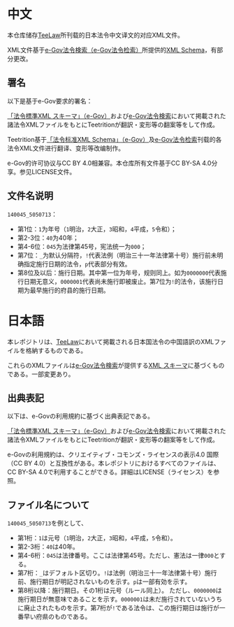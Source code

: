 # 中文
本仓库储存[TeeLaw](https://www.teetrition.top)所刊载的日本法令中文译文的对应XML文件。

XML文件基于[e-Gov法令検索（e-Gov法令检索）](https://elaws.e-gov.go.jp/)所提供的[XML Schema](https://elaws.e-gov.go.jp/file/XMLSchemaForJapaneseLaw_v3.xsd)，有部分更改。

## 署名
以下是基于e-Gov要求的署名：

[「法令標準XML スキーマ」（e-Gov）](https://elaws.e-gov.go.jp/file/XMLSchemaForJapaneseLaw_v3.xsd)および[e-Gov法令検索](https://elaws.e-gov.go.jp/)において掲載された諸法令XMLファイルをもとにTeetritionが翻訳・変形等の翻案等をして作成。

Teetrition基于[「法令标准XML Schema」（e-Gov）](https://elaws.e-gov.go.jp/file/XMLSchemaForJapaneseLaw_v3.xsd)及[e-Gov法令检索](https://elaws.e-gov.go.jp/)刊载的各法令XML文件进行翻译、变形等改编制作。

e-Gov的许可协议与CC BY 4.0相兼容。本仓库所有文件基于CC BY-SA 4.0分享。参见LICENSE文件。

## 文件名说明

`140045_5050713`：
* 第1位：`1`为年号（`1`明治，`2`大正，`3`昭和，`4`平成，`5`令和）；
* 第2-3位：`40`为40年；
* 第4-6位：`045`为法律第45号，宪法统一为`000`；
* 第7位：`_`为默认分隔符，`!`代表法例（明治三十一年法律第十号）施行前未明确指定施行日期的法令，`p`代表部分有效。
* 第8位及以后：施行日期。其中第一位为年号，规则同上。如为`0000000`代表施行日期无意义，`0000001`代表尚未施行即被废止。第7位为`!`的法令，该施行日期为最早施行的府县的施行日期。

# 日本語
本レポジトリは、[TeeLaw](https://www.teetrition.top)において掲載される日本国法令の中国語訳のXMLファイルを格納するものである。

これらのXMLファイルは[e-Gov法令検索](https://elaws.e-gov.go.jp/)が提供する[XML スキーマ](https://elaws.e-gov.go.jp/file/XMLSchemaForJapaneseLaw_v3.xsd)に基づくものである。一部変更あり。

## 出典表記
以下は、e-Govの利用規約に基づく出典表記である。

[「法令標準XML スキーマ」（e-Gov）](https://elaws.e-gov.go.jp/file/XMLSchemaForJapaneseLaw_v3.xsd)および[e-Gov法令検索](https://elaws.e-gov.go.jp/)において掲載された諸法令XMLファイルをもとにTeetritionが翻訳・変形等の翻案等をして作成。

e-Govの利用規約は、クリエイティブ・コモンズ・ライセンスの表示4.0 国際（CC BY 4.0）と互換性がある。本レポジトリにおけるすべてのファイルは、CC BY-SA 4.0で利用することができる。詳細はLICENSE（ライセンス）を参照。

## ファイル名について

`140045_5050713`を例として、
* 第1桁：`1`は元号（`1`明治，`2`大正，`3`昭和，`4`平成，`5`令和）。
* 第2-3桁：`40`は40年。
* 第4-6桁：`045`は法律番号。ここは法律第45号。ただし、憲法は一律`000`とする。
* 第7桁：`_`はデフォルト区切り。`!`は法例（明治三十一年法律第十号）施行前、施行期日が明記されないものを示す。`p`は一部有効を示す。
* 第8桁以降：施行期日。その1桁は元号（ルール同上）。
ただし、`0000000`は施行期日が無意味であることを示す。`0000001`は未だ施行されていないうちに廃止されたものを示す。第7桁が`!`である法令は、この施行期日は施行が一番早い府県のものである。